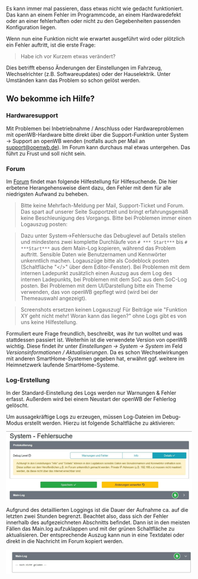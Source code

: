 Es kann immer mal passieren, dass etwas nicht wie gedacht funktioniert. Das kann an einem Fehler im Programmcode, an einem Hardwaredefekt oder an einer fehlerhaften oder nicht zu den Gegebenheiten passenden Konfiguration liegen.

Wenn nun eine Funktion nicht wie erwartet ausgeführt wird oder plötzlich ein Fehler auftritt, ist die erste Frage:
> Habe ich vor Kurzem etwas verändert?

Dies betrifft ebenso Änderungen der Einstellungen im Fahrzeug, Wechselrichter (z.B. Softwareupdates) oder der Hauselektrik. Unter Umständen kann das Problem so schon gelöst werden.

## Wo bekomme ich Hilfe?

### Hardwaresupport

Mit Problemen bei Inbetriebnahme / Anschluss oder Hardwareproblemen mit openWB-Hardware bitte direkt über die Support-Funktion unter System -> Support an openWB wenden (notfalls auch per Mail an <support@openwb.de>).
Im Forum kann durchaus mal etwas untergehen. Das führt zu Frust und soll nicht sein.

### Forum

Im [Forum](https://forum.openwb.de/index.php) findet man folgende Hilfestellung für Hilfesuchende. Die hier erbetene Herangehensweise dient dazu, den Fehler mit dem für alle niedrigsten Aufwand zu beheben.

> Bitte keine Mehrfach-Meldung per Mail, Support-Ticket und Forum.
Das spart auf unserer Seite Supportzeit und bringt erfahrungsgemäß keine Beschleunigung des Vorgangs.
Bitte bei Problemen immer einen Logauszug posten:

> Dazu unter System->Fehlersuche das Debuglevel auf Details stellen und mindestens zwei komplette Durchläufe von ``# *** Start***`` bis ``# ***Start***`` aus dem Main-Log kopieren, während das Problem auftritt. Sensible Daten wie Benutzernamen und Kennwörter unkenntlich machen.
Logauszüge bitte als Codeblock posten (Schaltfläche "</>" über dem Editor-Fenster).
Bei Problemen mit dem internen Ladepunkt zusätzlich einen Auszug aus dem Log des internen Ladepunkts, bei Problemen mit dem SoC aus dem SoC-Log posten.
Bei Problemen mit dem UI/Darstellung bitte ein Theme verwenden, das von openWB gepflegt wird (wird bei der Themeauswahl angezeigt).

> Screenshots ersetzen keinen Logauszug!
Für Beiträge wie "Funktion XY geht nicht mehr! Woran kann das liegen?" ohne Logs gibt es von uns keine Hilfestellung.

Formuliert eure Frage freundlich, beschreibt, was ihr tun wolltet und was stattdessen passiert ist. Weiterhin ist die verwendete Version von openWB wichtig. Diese findet ihr unter _Einstellungen -> System -> System_ im Feld _Versionsinformationen / Aktualisierungen_.
Da es schon Wechselwirkungen mit anderen SmartHome-Systemen gegeben hat, erwähnt ggf. weitere im Heimnetzwerk laufende SmartHome-Systeme.

### Log-Erstellung

In der Standard-Einstellung des Logs werden nur Warnungen & Fehler erfasst. Außerdem wird bei einem Neustart der openWB der Fehlerlog gelöscht.

Um aussagekräftige Logs zu erzeugen, müssen Log-Dateien im Debug-Modus erstellt werden. Hierzu ist folgende Schaltfläche zu aktivieren:

![Debug-Einstellung](pictures/Fehlersuche_DebugLog.jpg)

Aufgrund des detaillierten Loggings ist die Dauer der Aufnahme ca. auf die letzten zwei Stunden begrenzt. Beachtet also, dass sich der Fehler innerhalb des aufgezeichneten Abschnitts befindet.
Dann ist in den meisten Fällen das Main.log aufzuklappen und mit der grünen Schaltfläche zu aktualisieren. Der entsprechende Auszug kann nun in eine Textdatei oder direkt in die Nachricht im Forum kopiert werden.

![Main-Log](pictures/Fehlersuche_Main-Log.jpg)
